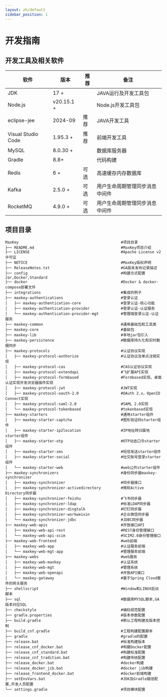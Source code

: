 ```yaml
---
layout: zh/default
sidebar_position: 1
---
```

# 开发指南



## 开发工具及相关软件


<table border="0" class="table table-striped table-bordered ">
	<thead>
		<th  >软件</th><th>版本</th><th>推荐</th><th>备注</th>
	</thead>
	<tbody>
		<tr>
			<td>JDK</td>
			<td>17 +</td>
			<td></td>
			<td>JAVA运行及开发工具包</td>
		</tr>
		<tr>
			<td>Node.js</td>
			<td>v20.15.1 +</td>
			<td></td>
			<td>Node.js开发工具包</td>
		</tr>
		<tr>
			<td>eclipse-jee</td>
			<td>2024-09</td>
			<td>推荐</td>
			<td>JAVA开发工具</td>
		</tr>
		<tr>
			<td>Visual Studio Code</td>
			<td>1.95.3 +</td>
			<td>推荐</td>
			<td>前端开发工具</td>
		</tr>
		<tr>
			<td>MySQL</td>
			<td>8.0.30 +</td>
			<td></td>
			<td>数据库服务器</td>
		</tr>
		<tr>
			<td>Gradle</td>
			<td>8.8+ </td>
			<td></td>
			<td>代码构建</td>
		</tr>
		<tr>
			<td>Redis</td>
			<td>6 +</td>
			<td>可选</td>
			<td>高速缓存内存数据库</td>
		</tr>
		<tr>
			<td>Kafka</td>
			<td>2.5.0 +</td>
			<td>可选</td>
			<td>用户生命周期管理同步消息中间件</td>
		</tr>
		<tr>
			<td>RocketMQ</td>
			<td>4.9.0 +</td>
			<td>可选</td>
			<td>用户生命周期管理同步消息中间件</td>
		</tr>
	</tbody>
</table>		
 

## 项目目录

```
MaxKey                                              #项目目录
├── README.md                                       #MaxKey项目介绍
├── LICENSE                                         #Apache License v2许可证
├── NOTICE                                          #MaxKey版权声明
├── ReleaseNotes.txt                                #GA版本发布记录描述
├── config                                          #构建方式配置Jar,Docker,Standard
├── docker                                          #Docker & docker-compose部署文件
├── integrations                                    #集成的例子
├── maxkey-authentications                          #登录认证      
│   ├── maxkey-authentication-core                  #登录认证-核心功能
│   ├── maxkey-authentication-provider              #登录认证-认证服务
│   └── maxkey-authentication-provider-mgt          #管理端登录认证-认证服务
├── maxkey-common                                   #通用基础包和工具类
├── maxkey-core                                     #基础包
├── maxkey-lib                                      #本地jar包引入
├── maxkey-persistence                              #数据库持久化和实时数据同步
├── maxkey-protocols                                #认证协议实现
│   ├── maxkey-protocol-authorize                   #认证协议及单点注销实现
│   ├── maxkey-protocol-cas                         #CAS认证协议实现
│   ├── maxkey-protocol-extendapi                   #飞扩展API实现
│   ├── maxkey-protocol-formbased                   #Formbased实现，桌面认证实现开发浏览器插件实现
│   ├── maxkey-protocol-jwt                         #JWT实现
│   ├── maxkey-protocol-oauth-2.0                   #OAuth 2.x，OpenID Connect实现
│   ├── maxkey-protocol-saml-2.0                    #SAML 2.0实现
│   └── maxkey-protocol-tokenbased                  #tokenbased实现
├── maxkey-starters                                 #通用starter组件
│   ├── maxkey-starter-captcha                      #图形验证码starter组件
│   ├── maxkey-starter-ip2location                  #IP地址转归属地starter组件
│   ├── maxkey-starter-otp                          #OTP动态口令starter组件
│   ├── maxkey-starter-sms                          #短信发送starter组件
│   ├── maxkey-starter-social                       #社交账号登录starter组件
│   └── maxkey-starter-web                          #web公共starter组件
├── maxkey-synchronizers                            #身份同步器maxkey-synchronizer
│   ├── maxkey-synchronizer                         #同步器接口
│   ├── maxkey-synchronizer-activedirectory         #微软Active Directory同步器
│   ├── maxkey-synchronizer-feishu                  #飞书同步器
│   ├── maxkey-synchronizer-ldap                    #标准LDAP同步器
│   ├── maxkey-synchronizer-dingtalk                #钉钉同步器
│   ├── maxkey-synchronizer-workweixin              #企业微信同步器
│   └── maxkey-synchronizer-jdbc                    #JDBC同步器
├── maxkey-web-apis                                 #开放接口API
│   ├── maxkey-web-api-rest                         #REST身份管理接口
│   └── maxkey-web-api-scim                         #SCIM2.0身份管理接口
├── maxkey-web-frontend                             #web前端
│   ├── maxkey-web-app                              #认证服务前端
│   └── maxkey-web-mgt-app                          #管理服务前端
├── maxkey-webs                                     #web服务
│   ├── maxkey-web-maxkey                           #认证系统
│   ├── maxkey-web-mgt                              #管理系统
│   ├── maxkey-web-openapi                          #开放API接口
│   └── maxkey-gataway                              #基于Spring Cloud套件的网关服务
├── shellscript                                     #Window和LINUX启动脚本
├── sql                                             #数据库MYSQL脚本,GA版本对应SQL
├── checkstyle                                      #编码规范配置
├── gradle.properties                               #版本参数配置
├── build.gradle                                    #默认工程构建及版本控制
├── build_cnf.gradle                                #工程构建配置脚本
├── gradle                                          #gradle的配置
├── release.bat                                     #标准构建版本
├── release_cnf_docker.bat                          #构建Docker配置
├── release_cnf_standard.bat                        #构建标准配置
├── release_cnf_tradition.bat                       #构建传统配置
├── release_docker.bat                              #docker构建
├── release_docker_jib.bat                          #docker jib构建
├── release_frontend_docker.bat                     #docker前端构建
├── setEnvVars.bat                                  #JDK及Gradle路径配置,开发人员配置
└── settings.gradle                                 #项目模块配置
```
